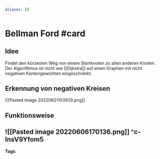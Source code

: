 ```yaml
---
aliases: []
---
```


# Bellman Ford #card
## Idee
Findet den kürzesten Weg von einem Startknoten zu allen anderen Knoten. Der Algorithmus ist nicht wie [[Dijkstra]] auf einen Graphen mit nicht negativen Kantengewichten eingeschränkt.
## Erkennung von negativen Kreisen
![[Pasted image 20220621103929.png]]
## Funktionsweise
![[Pasted image 20220606170136.png]]
^c-InsV9Yfom5
---
**Tags**: 